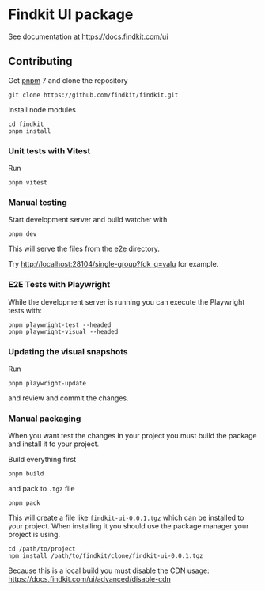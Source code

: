 # Findkit UI package

See documentation at <https://docs.findkit.com/ui>

## Contributing

Get [pnpm](https://pnpm.io/installation) 7 and clone the repository

```
git clone https://github.com/findkit/findkit.git
```

Install node modules

```
cd findkit
pnpm install
```

### Unit tests with Vitest

Run

```
pnpm vitest
```

### Manual testing

Start development server and build watcher with

```
pnpm dev
```

This will serve the files from the [e2e](e2e) directory.

Try <http://localhost:28104/single-group?fdk_q=valu> for example.

### E2E Tests with Playwright

While the development server is running you can execute the Playwright tests
with:

```
pnpm playwright-test --headed
pnpm playwright-visual --headed
```

### Updating the visual snapshots

Run

```
pnpm playwright-update
```

and review and commit the changes.

### Manual packaging

When you want test the changes in your project you must build the package and
install it to your project.

Build everything first

```
pnpm build
```

and pack to `.tgz` file

```
pnpm pack
```

This will create a file like `findkit-ui-0.0.1.tgz` which can be installed to
your project. When installing it you should use the package manager your project
is using.

```
cd /path/to/project
npm install /path/to/findkit/clone/findkit-ui-0.0.1.tgz
```

Because this is a local build you must disable the CDN usage:
<https://docs.findkit.com/ui/advanced/disable-cdn>
